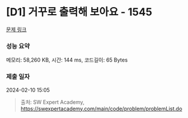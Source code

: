 # [D1] 거꾸로 출력해 보아요 - 1545 

[문제 링크](https://swexpertacademy.com/main/code/problem/problemDetail.do?contestProbId=AV2gbY0qAAQBBAS0) 

### 성능 요약

메모리: 58,260 KB, 시간: 144 ms, 코드길이: 65 Bytes

### 제출 일자

2024-02-10 15:05



> 출처: SW Expert Academy, https://swexpertacademy.com/main/code/problem/problemList.do